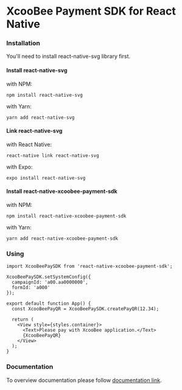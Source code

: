 # XcooBee Payment SDK for React Native

### Installation
You'll need to install react-native-svg library first.

#### Install react-native-svg
with NPM:

`npm install react-native-svg`

with Yarn:

`yarn add react-native-svg`

#### Link react-native-svg

with React Native:

`react-native link react-native-svg`

with Expo:

`expo install react-native-svg`

#### Install react-native-xcoobee-payment-sdk

with NPM: 

`npm install react-native-xcoobee-payment-sdk`

with Yarn:

`yarn add react-native-xcoobee-payment-sdk`

### Using

```
import XcooBeePaySDK from 'react-native-xcoobee-payment-sdk';

XcooBeePaySDK.setSystemConfig({
  campaignId: 'a00.aa0000000',
  formId: 'a000'
});

export default function App() {
  const XcooBeePayQR = XcooBeePaySDK.createPayQR(12.34);

  return (
    <View style={styles.container}>
      <Text>Please pay with XcooBee application.</Text>
      {XcooBeePayQR}
    </View>
  );
}
```

### Documentation

To overview documentation please follow [documentation link](./docs/index.html). 
